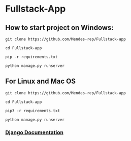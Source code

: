 # Fullstack-App
## How to start project on Windows: 
```
git clone https://github.com/Mendes-rep/Fullstack-app

cd Fullstack-app

pip -r requirements.txt

python manage.py runserver
```

## For Linux and Mac OS
```
git clone https://github.com/Mendes-rep/Fullstack-app

cd Fullstack-app

pip3 -r requirements.txt

python manage.py runserver
```

### [Django Documentation](https://docs.djangoproject.com/en/5.1/) 